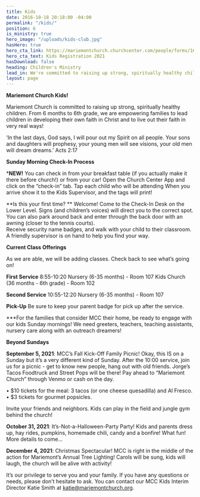 ```yaml
---
title: Kids
date: 2016-10-18 20:18:00 -04:00
permalink: "/kids/"
position: 6
is_ministry: true
hero_image: "/uploads/kids-club.jpg"
hasHero: true
hero_cta_link: https://mariemontchurch.churchcenter.com/people/forms/161980
hero_cta_text: Kids Registration 2021
hasDownload: false
heading: Children's Ministry
lead_in: We're committed to raising up strong, spiritually healthy children.
layout: page
---
```


**Mariemont Church Kids!**

Mariemont Church is committed to raising up strong, spiritually healthy children. From 6 months to 6th grade, we are empowering families to lead children in developing their own faith in Christ and to live out their faith in very real ways!

‘In the last days, God says, I will pour out my Spirit on all people. Your sons and daughters will prophesy, your young men will see visions, your old men will dream dreams.’    Acts 2:17

**Sunday Morning Check-In Process**

***NEW!**  You can check in from your breakfast table (if you actually make it there before church!) or from your car!  Open the Church Center App and click on the “check-in” tab.  Tap each child who will be attending When you arrive show it to the Kids Supervisor, and the tags will print!

**Is this your first time? ** Welcome!  Come to the Check-In Desk on the Lower Level.  Signs (and children’s voices) will direct you to the correct spot.  You can also park around back and enter through the back door with an awning (closer to the tennis courts).   
Receive security name badges, and walk with your child to their classroom. A friendly supervisor is on hand to help you find your way.

**Current Class Offerings**

As we are able, we will be adding classes.  Check back to see what’s going on!
 
**First Service** 8:55-10:20
Nursery (6-35 months) - Room 107
Kids Church (36 months - 6th grade) - Room 102

**Second Service** 10:55-12:20
Nursery (6-35 months) - Room 107

**Pick-Up**
Be sure to keep your parent badge for pick up after the service.

***For the families that consider MCC their home, be ready to engage with our kids Sunday mornings!  We need greeters, teachers, teaching assistants, nursery care along with an outreach dreamers!

**Beyond Sundays**

**September 5, 2021**:  MCC’s Fall Kick-Off Family Picnic! 
Okay, this IS on a Sunday but it’s a very different kind of Sunday.  After the 10:00 service, join us for a picnic - get to know new people, hang out with old friends.  Jorge’s Tacos Foodtruck and Street Pops will be there! Pay ahead to “Mariemont Church” through Venmo or cash on the day.

• $10 tickets for the meal: 3 tacos (or one cheese quesadilla) and Al Fresco.
• $3 tickets for gourmet popsicles.

Invite your friends and neighbors. Kids can play in the field and jungle gym behind the church!
 
**October 31, 2021**:  It’s-Not-a-Halloween-Party Party!
Kids and parents dress up, hay rides, pumpkins, homemade chili, candy and a bonfire!  What fun!  More details to come...

**December 4, 2021**:  Christmas Spectacular!
MCC is right in the middle of the action for Mariemont’s Annual Tree Lighting!  Carols will be sung, kids will laugh, the church will be alive with activity! 


It’s our privilege to serve you and your family. If you have any questions or needs, please don’t hesitate to ask. You can contact our MCC Kids Interim Director Katie Smith at [katie@mariemontchurch.org](katie@mariemontchurch.org).
